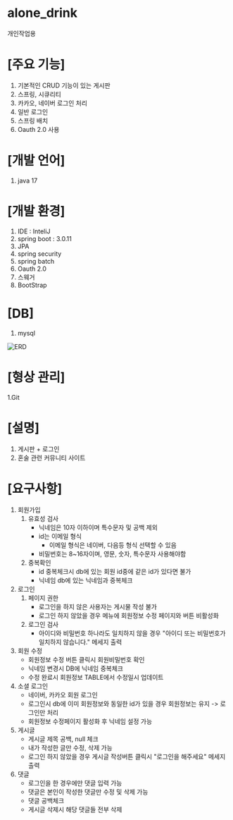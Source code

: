 # alone_drink
개인작업용

# [주요 기능]

1. 기본적인 CRUD 기능이 있는 게시판
2. 스프링, 시큐리티
3. 카카오, 네이버 로그인 처리
4. 일반 로그인
5. 스프링 배치
6. Oauth 2.0 사용

# [개발 언어]

1. java 17

# [개발 환경]

1. IDE : InteliJ
2. spring boot : 3.0.11
3. JPA
4. spring security
5. spring batch
6. Oauth 2.0
7. 스웨거
8. BootStrap

# [DB]

1. mysql

![ERD](https://github.com/jh950925/alone_drink/assets/49939169/baa62f31-7562-4cde-979f-53d6f284e117)


# [형상 관리]

1.Git

# [설명]

1. 게시판 + 로그인
2. 혼술 관련 커뮤니티 사이트


# [요구사항]

1. 회원가입
    1. 유효성 검사
        - 닉네임은 10자 이하이며 특수문자 및 공백 제외
        - id는 이메일 형식
            - 이메일 형식은 네이버, 다음등 형식 선택할 수 있음
        - 비밀번호는 8~16자이며, 영문, 숫자, 특수문자 사용해야함
    2. 중복확인
        - id 중복체크시 db에 있는 회원 id중에 같은 id가 있다면 불가
        - 닉네임 db에 있는 닉네임과 중복체크
2. 로그인
    1. 페이지 권한
        - 로그인을 하지 않은 사용자는 게시물 작성 불가
        - 로그인 하지 않았을 경우 메뉴에 회원정보 수정 페이지와 버튼 비활성화
    2. 로그인 검사
        - 아이디와 비밀번호 하나라도 일치하지 않을 경우 "아이디 또는 비밀번호가 일치하지 않습니다." 메세지 출력
3. 회원 수정
    - 회원정보 수정 버튼 클릭시 회원비밀번호 확인
    - 닉네임 변경시 DB에 닉네임 중복체크
    - 수정 완료시 회원정보 TABLE에서 수정일시 업데이트
4. 소셜 로그인
    - 네이버, 카카오 회원 로그인
    - 로그인시 db에 이미 회원정보와 동일한 id가 있을 경우 회원정보는 유지 -> 로그인만 처리
    - 회원정보 수정페이지 활성화 후 닉네임 설정 가능
5. 게시글
    - 게시글 제목 공백, null 체크
    - 내가 작성한 글만 수정, 삭제 가능
    - 로그인 하지 않았을 경우 게시글 작성버튼 클릭시 "로그인을 해주세요" 메세지 출력
6. 댓글
    - 로그인을 한 경우에만 댓글 입력 가능
    - 댓글은 본인이 작성한 댓글만 수정 및 삭제 가능
    - 댓글 공백체크
    - 게시글 삭제시 해당 댓글들 전부 삭제
